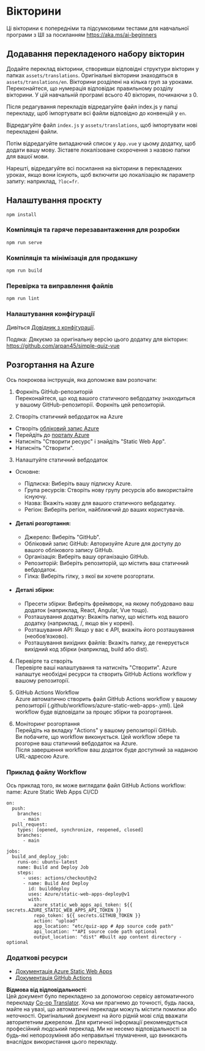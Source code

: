 <!--
CO_OP_TRANSLATOR_METADATA:
{
  "original_hash": "d699cf8509f74baa5b0b838de5cf0662",
  "translation_date": "2025-08-26T00:55:20+00:00",
  "source_file": "etc/quiz-app/README.md",
  "language_code": "uk"
}
-->
# Вікторини

Ці вікторини є попередніми та підсумковими тестами для навчальної програми з ШІ за посиланням https://aka.ms/ai-beginners

## Додавання перекладеного набору вікторин

Додайте переклад вікторини, створивши відповідні структури вікторин у папках `assets/translations`. Оригінальні вікторини знаходяться в `assets/translations/en`. Вікторини розділені на кілька груп за уроками. Переконайтеся, що нумерація відповідає правильному розділу вікторини. У цій навчальній програмі всього 40 вікторин, починаючи з 0.

Після редагування перекладів відредагуйте файл index.js у папці перекладу, щоб імпортувати всі файли відповідно до конвенцій у `en`.

Відредагуйте файл `index.js` у `assets/translations`, щоб імпортувати нові перекладені файли.

Потім відредагуйте випадаючий список у `App.vue` у цьому додатку, щоб додати вашу мову. Зіставте локалізоване скорочення з назвою папки для вашої мови.

Нарешті, відредагуйте всі посилання на вікторини в перекладених уроках, якщо вони існують, щоб включити цю локалізацію як параметр запиту: наприклад, `?loc=fr`.

## Налаштування проєкту

```
npm install
```

### Компіляція та гаряче перезавантаження для розробки

```
npm run serve
```

### Компіляція та мінімізація для продакшну

```
npm run build
```

### Перевірка та виправлення файлів

```
npm run lint
```

### Налаштування конфігурації

Дивіться [Довідник з конфігурації](https://cli.vuejs.org/config/).

Подяка: Дякуємо за оригінальну версію цього додатку для вікторин: https://github.com/arpan45/simple-quiz-vue

## Розгортання на Azure

Ось покрокова інструкція, яка допоможе вам розпочати:

1. Форкніть GitHub-репозиторій  
Переконайтеся, що код вашого статичного вебдодатку знаходиться у вашому GitHub-репозиторії. Форкніть цей репозиторій.

2. Створіть статичний вебдодаток на Azure  
- Створіть [обліковий запис Azure](http://azure.microsoft.com)  
- Перейдіть до [порталу Azure](https://portal.azure.com)  
- Натисніть "Створити ресурс" і знайдіть "Static Web App".  
- Натисніть "Створити".  

3. Налаштуйте статичний вебдодаток  
- Основне:  
  - Підписка: Виберіть вашу підписку Azure.  
  - Група ресурсів: Створіть нову групу ресурсів або використайте існуючу.  
  - Назва: Вкажіть назву для вашого статичного вебдодатку.  
  - Регіон: Виберіть регіон, найближчий до ваших користувачів.  

- #### Деталі розгортання:  
  - Джерело: Виберіть "GitHub".  
  - Обліковий запис GitHub: Авторизуйте Azure для доступу до вашого облікового запису GitHub.  
  - Організація: Виберіть вашу організацію GitHub.  
  - Репозиторій: Виберіть репозиторій, що містить ваш статичний вебдодаток.  
  - Гілка: Виберіть гілку, з якої ви хочете розгортати.  

- #### Деталі збірки:  
  - Пресети збірки: Виберіть фреймворк, на якому побудовано ваш додаток (наприклад, React, Angular, Vue тощо).  
  - Розташування додатку: Вкажіть папку, що містить код вашого додатку (наприклад, /, якщо він у корені).  
  - Розташування API: Якщо у вас є API, вкажіть його розташування (необов’язково).  
  - Розташування вихідних файлів: Вкажіть папку, де генерується вихідний код збірки (наприклад, build або dist).  

4. Перевірте та створіть  
Перевірте ваші налаштування та натисніть "Створити". Azure налаштує необхідні ресурси та створить GitHub Actions workflow у вашому репозиторії.

5. GitHub Actions Workflow  
Azure автоматично створить файл GitHub Actions workflow у вашому репозиторії (.github/workflows/azure-static-web-apps-<name>.yml). Цей workflow буде відповідати за процес збірки та розгортання.

6. Моніторинг розгортання  
Перейдіть на вкладку "Actions" у вашому репозиторії GitHub.  
Ви побачите, що workflow виконується. Цей workflow збере та розгорне ваш статичний вебдодаток на Azure.  
Після завершення workflow ваш додаток буде доступний за наданою URL-адресою Azure.

### Приклад файлу Workflow

Ось приклад того, як може виглядати файл GitHub Actions workflow:  
name: Azure Static Web Apps CI/CD  
```
on:
  push:
    branches:
      - main
  pull_request:
    types: [opened, synchronize, reopened, closed]
    branches:
      - main

jobs:
  build_and_deploy_job:
    runs-on: ubuntu-latest
    name: Build and Deploy Job
    steps:
      - uses: actions/checkout@v2
      - name: Build And Deploy
        id: builddeploy
        uses: Azure/static-web-apps-deploy@v1
        with:
          azure_static_web_apps_api_token: ${{ secrets.AZURE_STATIC_WEB_APPS_API_TOKEN }}
          repo_token: ${{ secrets.GITHUB_TOKEN }}
          action: "upload"
          app_location: "etc/quiz-app # App source code path"
          api_location: ""API source code path optional
          output_location: "dist" #Built app content directory - optional
```

### Додаткові ресурси  
- [Документація Azure Static Web Apps](https://learn.microsoft.com/azure/static-web-apps/getting-started)  
- [Документація GitHub Actions](https://docs.github.com/actions/use-cases-and-examples/deploying/deploying-to-azure-static-web-app)  

**Відмова від відповідальності**:  
Цей документ було перекладено за допомогою сервісу автоматичного перекладу [Co-op Translator](https://github.com/Azure/co-op-translator). Хоча ми прагнемо до точності, будь ласка, майте на увазі, що автоматичні переклади можуть містити помилки або неточності. Оригінальний документ на його рідній мові слід вважати авторитетним джерелом. Для критичної інформації рекомендується професійний людський переклад. Ми не несемо відповідальності за будь-які непорозуміння або неправильні тлумачення, що виникають внаслідок використання цього перекладу.